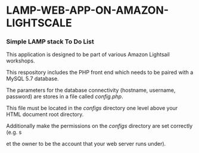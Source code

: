 # LAMP-WEB-APP-ON-AMAZON-LIGHTSCALE


### Simple LAMP stack To Do List
This application is designed to be part of various Amazon Lightsail workshops.

This respository includes the PHP front end which needs to be paired with a MySQL 5.7 database. 

The parameters for the database connectivity (hostname, username, password) are stores in a file called *config.php*. 

This file must be located in the *configs* directory one level above your HTML document root directory. 

Additionally make the permissions on the *configs* directory are set correctly (e.g. s


et the owner to be the account that your web server runs under).
